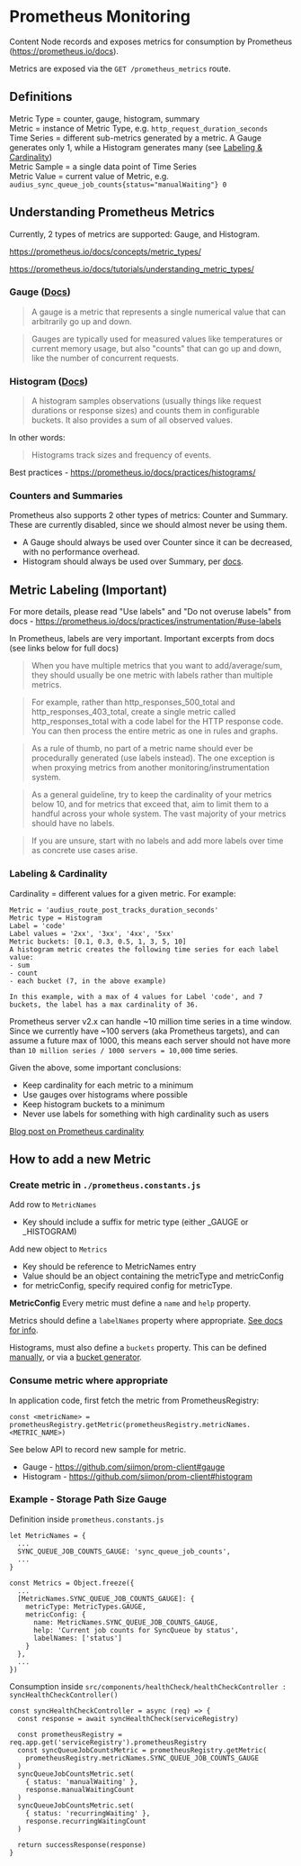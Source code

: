 # Prometheus Monitoring

Content Node records and exposes metrics for consumption by Prometheus (https://prometheus.io/docs).

Metrics are exposed via the `GET /prometheus_metrics` route.

## Definitions

Metric Type = counter, gauge, histogram, summary  
Metric = instance of Metric Type, e.g. `http_request_duration_seconds`  
Time Series = different sub-metrics generated by a metric. A Gauge generates only 1, while a Histogram generates many (see [Labeling & Cardinality](#labeling-&-cardinality))  
Metric Sample = a single data point of Time Series  
Metric Value = current value of Metric, e.g. `audius_sync_queue_job_counts{status="manualWaiting"} 0`

## Understanding Prometheus Metrics

Currently, 2 types of metrics are supported: Gauge, and Histogram.

https://prometheus.io/docs/concepts/metric_types/

https://prometheus.io/docs/tutorials/understanding_metric_types/

### Gauge ([Docs](https://github.com/siimon/prom-client#gauge))

> A gauge is a metric that represents a single numerical value that can arbitrarily go up and down.

> Gauges are typically used for measured values like temperatures or current memory usage, but also "counts" that can go up and down, like the number of concurrent requests.

### Histogram ([Docs](https://github.com/siimon/prom-client#histogram))

> A histogram samples observations (usually things like request durations or response sizes) and counts them in configurable buckets. It also provides a sum of all observed values.

In other words:
> Histograms track sizes and frequency of events.

Best practices - https://prometheus.io/docs/practices/histograms/

### Counters and Summaries

Prometheus also supports 2 other types of metrics: Counter and Summary. These are currently disabled, since we should almost never be using them.
- A Gauge should always be used over Counter since it can be decreased, with no performance overhead.
- Histogram should always be used over Summary, per [docs](https://prometheus.io/docs/tutorials/understanding_metric_types/#summary).

## Metric Labeling (Important)

For more details, please read "Use labels" and "Do not overuse labels" from docs - https://prometheus.io/docs/practices/instrumentation/#use-labels



In Prometheus, labels are very important. Important excerpts from docs (see links below for full docs)

> When you have multiple metrics that you want to add/average/sum, they should usually be one metric with labels rather than multiple metrics.

> For example, rather than http_responses_500_total and http_responses_403_total, create a single metric called http_responses_total with a code label for the HTTP response code. You can then process the entire metric as one in rules and graphs.

> As a rule of thumb, no part of a metric name should ever be procedurally generated (use labels instead). The one exception is when proxying metrics from another monitoring/instrumentation system.

> As a general guideline, try to keep the cardinality of your metrics below 10, and for metrics that exceed that, aim to limit them to a handful across your whole system. The vast majority of your metrics should have no labels.

> If you are unsure, start with no labels and add more labels over time as concrete use cases arise.

### Labeling & Cardinality

Cardinality = different values for a given metric. For example:

```
Metric = 'audius_route_post_tracks_duration_seconds'
Metric type = Histogram
Label = 'code'
Label values = '2xx', '3xx', '4xx', '5xx'
Metric buckets: [0.1, 0.3, 0.5, 1, 3, 5, 10]
A histogram metric creates the following time series for each label value:
- sum
- count
- each bucket (7, in the above example)

In this example, with a max of 4 values for Label 'code', and 7 buckets, the label has a max cardinality of 36.
```

Prometheus server v2.x can handle ~10 million time series in a time window.
Since we currently have ~100 servers (aka Prometheus targets), and can assume a future max of 1000, this means each server should not have more than `10 million series / 1000 servers = 10,000` time series.

Given the above, some important conclusions:
- Keep cardinality for each metric to a minimum
- Use gauges over histograms where possible
- Keep histogram buckets to a minimum
- Never use labels for something with high cardinality such as users

[Blog post on Prometheus cardinality](https://www.robustperception.io/cardinality-is-key/)

## How to add a new Metric

### Create metric in `./prometheus.constants.js`

Add row to `MetricNames`
- Key should include a suffix for metric type (either _GAUGE or _HISTOGRAM)

Add new object to `Metrics`
- Key should be reference to MetricNames entry
- Value should be an object containing the metricType and metricConfig
- for metricConfig, specify required config for metricType.

**MetricConfig**
Every metric must define a `name` and `help` property.

Metrics should define a `labelNames` property where appropriate. [See docs for info](https://github.com/siimon/prom-client#labels).

Histograms, must also define a `buckets` property. This can be defined [manually](https://github.com/siimon/prom-client#configuration-1), or via a [bucket generator](https://github.com/siimon/prom-client#bucket-generators).

### Consume metric where appropriate

In application code, first fetch the metric from PrometheusRegistry:
```
const <metricName> = prometheusRegistry.getMetric(prometheusRegistry.metricNames.<METRIC_NAME>)
```

See below API to record new sample for metric.
- Gauge - https://github.com/siimon/prom-client#gauge
- Histogram - https://github.com/siimon/prom-client#histogram

### Example - Storage Path Size Gauge

Definition inside `prometheus.constants.js`
```
let MetricNames = {
  ...
  SYNC_QUEUE_JOB_COUNTS_GAUGE: 'sync_queue_job_counts',
  ...
}

const Metrics = Object.freeze({
  ...
  [MetricNames.SYNC_QUEUE_JOB_COUNTS_GAUGE]: {
    metricType: MetricTypes.GAUGE,
    metricConfig: {
      name: MetricNames.SYNC_QUEUE_JOB_COUNTS_GAUGE,
      help: 'Current job counts for SyncQueue by status',
      labelNames: ['status']
    }
  },
  ...
})
```

Consumption inside `src/components/healthCheck/healthCheckController : syncHealthCheckController()`
```
const syncHealthCheckController = async (req) => {
  const response = await syncHealthCheck(serviceRegistry)

  const prometheusRegistry = req.app.get('serviceRegistry').prometheusRegistry
  const syncQueueJobCountsMetric = prometheusRegistry.getMetric(
    prometheusRegistry.metricNames.SYNC_QUEUE_JOB_COUNTS_GAUGE
  )
  syncQueueJobCountsMetric.set(
    { status: 'manualWaiting' },
    response.manualWaitingCount
  )
  syncQueueJobCountsMetric.set(
    { status: 'recurringWaiting' },
    response.recurringWaitingCount
  )

  return successResponse(response)
}
```